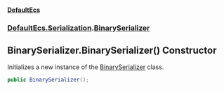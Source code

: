 #### [DefaultEcs](index.md 'index')
### [DefaultEcs.Serialization](index.md#DefaultEcs_Serialization 'DefaultEcs.Serialization').[BinarySerializer](BinarySerializer.md 'DefaultEcs.Serialization.BinarySerializer')
## BinarySerializer.BinarySerializer() Constructor
Initializes a new instance of the [BinarySerializer](BinarySerializer.md 'DefaultEcs.Serialization.BinarySerializer') class.  
```csharp
public BinarySerializer();
```
